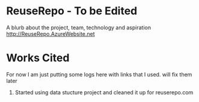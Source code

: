 # ReuseRepo - To be Edited

 A blurb about the project, team, technology and aspiration
 http://ReuseRepo.AzureWebsite.net 

# Works Cited

For now I am just putting some logs here with links that I used. will fix them later

1. Started using data stucture project and cleaned it up for reuserepo.com
